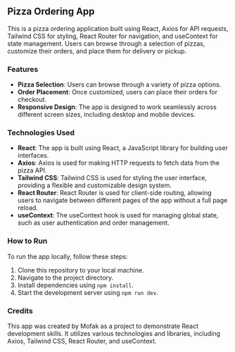 ## Pizza Ordering App

This is a pizza ordering application built using React, Axios for API requests, Tailwind CSS for styling, React Router for navigation, and useContext for state management. Users can browse through a selection of pizzas, customize their orders, and place them for delivery or pickup.

### Features

- **Pizza Selection**: Users can browse through a variety of pizza options.
- **Order Placement**: Once customized, users can place their orders for checkout.
- **Responsive Design**: The app is designed to work seamlessly across different screen sizes, including desktop and mobile devices.

### Technologies Used

- **React**: The app is built using React, a JavaScript library for building user interfaces.
- **Axios**: Axios is used for making HTTP requests to fetch data from the pizza API.
- **Tailwind CSS**: Tailwind CSS is used for styling the user interface, providing a flexible and customizable design system.
- **React Router**: React Router is used for client-side routing, allowing users to navigate between different pages of the app without a full page reload.
- **useContext**: The useContext hook is used for managing global state, such as user authentication and order management.

### How to Run

To run the app locally, follow these steps:

1. Clone this repository to your local machine.
2. Navigate to the project directory.
3. Install dependencies using `npm install`.
4. Start the development server using `npm run dev`.




### Credits

This app was created by Mofak as a project to demonstrate React development skills. It utilizes various technologies and libraries, including Axios, Tailwind CSS, React Router, and useContext.



